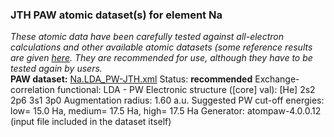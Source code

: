 ### JTH PAW atomic dataset(s) for element Na
  
_These atomic data have been carefully tested against all-electron calculations and other available atomic datasets (some reference results are given [here](https://www.abinit.org/Files/JTH-benchmark-1.1.pdf)._
_They are recommended for use, although they have to be tested again by users._
<br>
**PAW dataset:** [Na.LDA_PW-JTH.xml](https://github.com/abinit/paw_jth_datasets/pseudos/JTH-LDA-v1.1/Na/Na.LDA_PW-JTH.xml)
Status: **recommended**
Exchange-correlation functional: LDA - PW
Electronic structure ([core] val): [He] 2s2 2p6 3s1 3p0
Augmentation radius: 1.60 a.u.
Suggested PW cut-off energies: low= 15.0 Ha, medium= 17.5 Ha, high= 17.5 Ha
Generator: atompaw-4.0.0.12 (input file included in the dataset itself)
